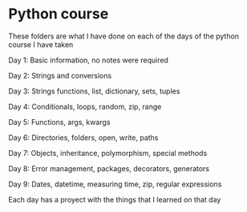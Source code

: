 # Python course

These folders are what I have done on each of the days of the python course I have taken

  Day 1: Basic information, no notes were required
  
  Day 2: Strings and conversions

  Day 3: Strings functions, list, dictionary, sets, tuples

  Day 4: Conditionals, loops, random, zip, range

  Day 5: Functions, args, kwargs

  Day 6: Directories, folders, open, write, paths

  Day 7: Objects, inheritance, polymorphism, special methods

  Day 8: Error management, packages, decorators, generators

  Day 9: Dates, datetime, measuring time, zip, regular expressions

Each day has a proyect with the things that I learned on that day

